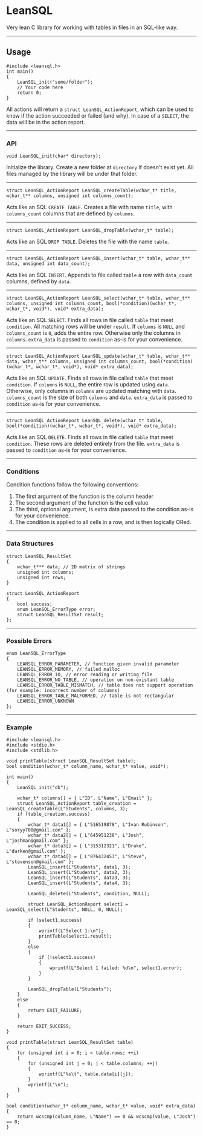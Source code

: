 # LeanSQL

Very lean C library for working with tables in files in an SQL-like way.

---

## Usage

    #include <leansql.h>
    int main()
    {
        LeanSQL_init("some/folder");
        // Your code here
        return 0;
    }

All actions will return a `struct LeanSQL_ActionReport`, which can be used to know if the action succeeded or failed (and why). In case of a `SELECT`, the data will be in the action report.

---

### API

    void LeanSQL_init(char* directory);
Initialize the library. Create a new folder at `directory` if doesn't exist yet. All files managed by the library will be under that folder.

---

    struct LeanSQL_ActionReport LeanSQL_createTable(wchar_t* title, wchar_t** columns, unsigned int columns_count);
Acts like an SQL `CREATE TABLE`.
Creates a file with name `title`, with `columns_count` columns that are defined by `columns`.

---

    struct LeanSQL_ActionReport LeanSQL_dropTable(wchar_t* table);
Acts like an SQL `DROP TABLE`.
Deletes the file with the name `table`.

---

    struct LeanSQL_ActionReport LeanSQL_insert(wchar_t* table, wchar_t** data, unsigned int data_count);
Acts like an SQL `INSERT`.
Appends to file called `table` a row with `data_count` columns, defined by `data`.

---

    struct LeanSQL_ActionReport LeanSQL_select(wchar_t* table, wchar_t** columns, unsigned int columns_count, bool(*condition)(wchar_t*, wchar_t*, void*), void* extra_data);
Acts like an SQL `SELECT`.
Finds all rows in file called `table` that meet `condition`.
All matching rows will be under `result`.
If `columns` is `NULL` and `columns_count` is `0`, adds the entire row. Otherwise only the columns in `columns`.
`extra_data` is passed to `condition` as-is for your convenience.

---

    struct LeanSQL_ActionReport LeanSQL_update(wchar_t* table, wchar_t** data, wchar_t** columns, unsigned int columns_count, bool(*condition)(wchar_t*, wchar_t*, void*), void* extra_data);
Acts like an SQL `UPDATE`.
Finds all rows in file called `table` that meet `condition`.
If `columns` is `NULL`, the entire row is updated using `data`.
Otherwise, only columns in `columns` are updated matching with `data`.
`columns_count` is the size of both `columns` and `data`.
`extra_data` is passed to `condition` as-is for your convenience.

---

    struct LeanSQL_ActionReport LeanSQL_delete(wchar_t* table, bool(*condition)(wchar_t*, wchar_t*, void*), void* extra_data);
Acts like an SQL `DELETE`.
Finds all rows in file called `table` that meet `condition`.
These rows are deleted entirely from the file.
`extra_data` is passed to `condition` as-is for your convenience.

---

### Conditions

Condition functions follow the following conventions:
1. The first argument of the function is the column header
2. The second argument of the function is the cell value
3. The third, optional argument, is extra data passed to the condition as-is for your convenience.
3. The condition is applied to all cells in a row, and is then logically ORed.

---

### Data Structures

    struct LeanSQL_ResultSet
    {
        wchar_t*** data; // 2D matrix of strings
    	unsigned int columns;
    	unsigned int rows;
    }
>
    struct LeanSQL_ActionReport
    {
    	bool success;
    	enum LeanSQL_ErrorType error;
    	struct LeanSQL_ResultSet result;
    };

---

### Possible Errors

    enum LeanSQL_ErrorType
    {
    	LEANSQL_ERROR_PARAMETER, // function given invalid parameter
    	LEANSQL_ERROR_MEMORY, // failed malloc
    	LEANSQL_ERROR_IO, // error reading or writing file
    	LEANSQL_ERROR_NO_TABLE, // operation on non-existant table
    	LEANSQL_ERROR_TABLE_MISMATCH, // table does not support operation (for example: incorrect number of columns)
    	LEANSQL_ERROR_TABLE_MALFORMED, // table is not rectangular
    	LEANSQL_ERROR_UNKNOWN
    };

---

### Example

    #include <leansql.h>
    #include <stdio.h>
    #include <stdlib.h>

    void printTable(struct LeanSQL_ResultSet table);
    bool condition(wchar_t* column_name, wchar_t* value, void*);

    int main()
    {
        LeanSQL_init("db");

        wchar_t* columns[] = { L"ID", L"Name", L"Email" };
        struct LeanSQL_ActionReport table_creation = LeanSQL_createTable(L"Students", columns, 3);
        if (table_creation.success)
        {
            wchar_t* data1[] = { L"516519878", L"Ivan Rubinson", L"soryy708@gmail.com" };
            wchar_t* data2[] = { L"645951238", L"Josh", L"joshman@gmail.com" };
            wchar_t* data3[] = { L"315312321", L"Drake", L"darken@gmail.com" };
            wchar_t* data4[] = { L"876432453", L"Steve", L"stevenson@gmail.com" };
            LeanSQL_insert(L"Students", data1, 3);
            LeanSQL_insert(L"Students", data2, 3);
            LeanSQL_insert(L"Students", data3, 3);
            LeanSQL_insert(L"Students", data4, 3);

            LeanSQL_delete(L"Students", condition, NULL);

            struct LeanSQL_ActionReport select1 = LeanSQL_select(L"Students", NULL, 0, NULL);

            if (select1.success)
            {
                wprintf(L"Select 1:\n");
                printTable(select1.result);
            }
            else
            {
                if (!select1.success)
                {
                    wprintf(L"Select 1 failed: %d\n", select1.error);
                }
            }

            LeanSQL_dropTable(L"Students");
        }
        else
        {
            return EXIT_FAILURE;
        }

        return EXIT_SUCCESS;
    }

    void printTable(struct LeanSQL_ResultSet table)
    {
        for (unsigned int i = 0; i < table.rows; ++i)
        {
            for (unsigned int j = 0; j < table.columns; ++j)
            {
                wprintf(L"%s\t", table.data[i][j]);
            }
            wprintf(L"\n");
        }
    }

    bool condition(wchar_t* column_name, wchar_t* value, void* extra_data)
    {
        return wcscmp(column_name, L"Name") == 0 && wcscmp(value, L"Josh") == 0;
    }
